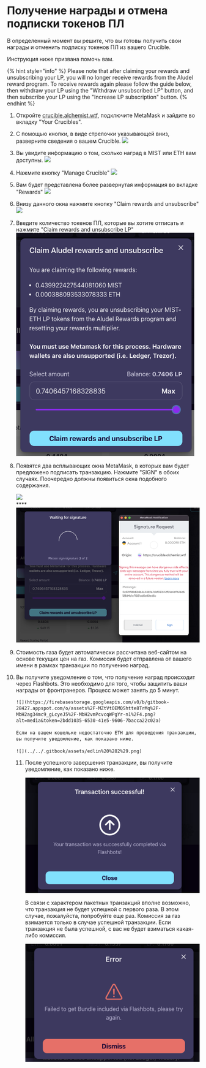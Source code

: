 # Получение награды и отмена подписки токенов ПЛ

В определенный момент вы решите, что вы готовы получить свои награды и отменить подписку токенов ПЛ из вашего Crucible.

Инструкция ниже призвана помочь вам.

{% hint style="info" %}
Please note that after claiming your rewards and unsubscribing your LP, you will no longer receive rewards from the Aludel reward program. To receive rewards again please follow the guide below, then withdraw your LP using the "Withdraw unsubscribed LP" button, and then subscribe your LP using the "Increase LP subscription" button.
{% endhint %}

1. Откройте [crucible.alchemist.wtf](https://crucible.alchemist.wtf/), подключите MetaMask и зайдите во вкладку "Your Crucibles".
2. С помощью кнопки, в виде стрелочки указывающей вниз, разверните сведения о вашем Crucible. ![](../../.gitbook/assets/screenshot-2021-05-07-at-12.50.58.png) 
3. Вы увидите информацию о том, сколько наград в MIST или ETH вам доступны. ![](../../.gitbook/assets/screenshot-2021-05-07-at-12.50.42.png) 
4. Нажмите кнопку "Manage Crucible" ![](../../.gitbook/assets/screenshot-2021-05-07-at-12.51.04.png) 
5. Вам будет представлена более развернутая информация во вкладке "Rewards" ![](../../.gitbook/assets/screenshot-2021-05-07-at-12.51.22.png) 
6. Внизу данного окна нажмите кнопку "Claim rewards and unsubscribe"   ![](../../.gitbook/assets/screenshot-2021-05-07-at-13.05.52.png) 
7. Введите количество токенов ПЛ, которые вы хотите отписать и нажмите "Claim rewards and unsubscribe LP" ![](../../.gitbook/assets/1.png) 
8. Появятся два всплывающих окна MetaMask, в которых вам будет предложено подписать транзакцию. Нажмите "SIGN"  в обоих случаях. Поочередно должны появиться окна подобного содержания.

  
   ![](../../.gitbook/assets/screenshot-2021-05-07-at-13.11.35.png)   
   ****![](../../.gitbook/assets/3%20%281%29%20%285%29%20%281%29.png) 

9.  Стоимость газа будет автоматически рассчитана веб-сайтом на основе текущих цен на газ.  Комиссия будет отправлена от вашего имени в рамках транзакции по получению наград.
10. Вы получите уведомление о том, что получение наград происходит через Flashbots. Это необходимо для того, чтобы защитить ваши награды от фронтранеров. Процесс может занять до 5 минут.

        ​![](https://firebasestorage.googleapis.com/v0/b/gitbook-28427.appspot.com/o/assets%2F-MZtVtOEMQShtte8TrMq%2F-MbH2ag34mc9_gLcyeJ5%2F-MbH2vmPcvcqWPgYr-n1%2F4.png?alt=media&token=2bdd1035-6530-41e5-9606-7bacca22c02a)

        Если на вашем кошельке недостаточно ETH для проведения транзакции, вы получите уведомление, как показано ниже.

        ![](../../.gitbook/assets/edlin%20%282%29.png)

    11. После успешного завершения транзакции, вы получите уведомление, как показано ниже.

        ![](../../.gitbook/assets/6%20%281%29%20%281%29.png) 

        В связи с характером пакетных транзакций вполне возможно, что транзакция не будет успешной с   первого раза. В этом случае, пожалуйста, попробуйте еще раз. Комиссия за газ взимается только в случае успешной транзакции. Если транзакция не была успешной, с вас не будет взиматься какая-либо комиссия. 

        ![](../../.gitbook/assets/7%20%281%29%20%281%29.png) 

